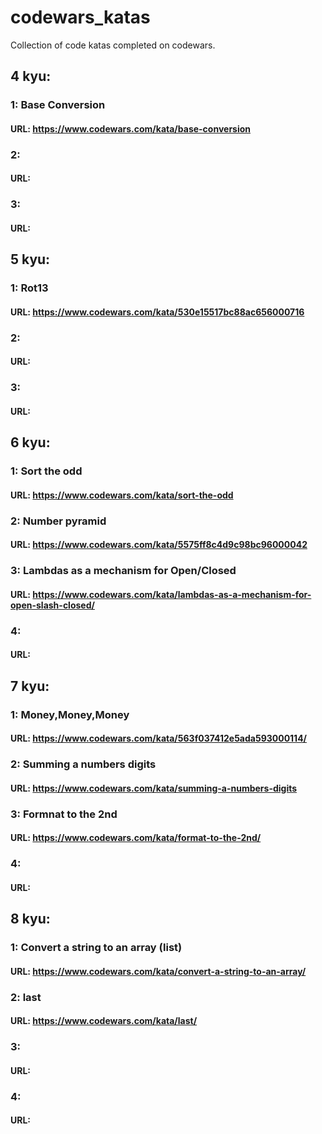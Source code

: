 # codewars_katas
Collection of code katas completed on codewars.


## 4 kyu:

### 1:   Base Conversion
#### URL:    https://www.codewars.com/kata/base-conversion

### 2:
#### URL:

### 3:
#### URL:


## 5 kyu:

### 1:   Rot13
#### URL:    https://www.codewars.com/kata/530e15517bc88ac656000716

### 2:
#### URL:

### 3:
#### URL:


## 6 kyu:

### 1:   Sort the odd
#### URL:    https://www.codewars.com/kata/sort-the-odd

### 2:  Number pyramid
#### URL:   https://www.codewars.com/kata/5575ff8c4d9c98bc96000042

### 3:  Lambdas as a mechanism for Open/Closed
#### URL:   https://www.codewars.com/kata/lambdas-as-a-mechanism-for-open-slash-closed/


### 4:
#### URL:


## 7 kyu:

### 1:   Money,Money,Money
#### URL:    https://www.codewars.com/kata/563f037412e5ada593000114/

### 2:   Summing a numbers digits
#### URL:    https://www.codewars.com/kata/summing-a-numbers-digits

### 3:  Formnat to the 2nd
#### URL:   https://www.codewars.com/kata/format-to-the-2nd/

### 4:
#### URL:


## 8 kyu:

### 1:   Convert a string to an array (list)
#### URL:    https://www.codewars.com/kata/convert-a-string-to-an-array/

### 2:   last
#### URL:    https://www.codewars.com/kata/last/

### 3:
#### URL:

### 4:
#### URL:
